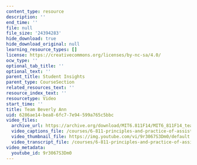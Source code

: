 ```yaml
---
content_type: resource
description: ''
end_time: ''
file: null
file_size: '24394283'
hide_download: true
hide_download_original: null
learning_resource_types: []
license: https://creativecommons.org/licenses/by-nc-sa/4.0/
ocw_type: ''
optional_tab_title: ''
optional_text: ''
parent_title: Student Insights
parent_type: CourseSection
related_resources_text: ''
resource_index_text: ''
resourcetype: Video
start_time: ''
title: Team Beverly Ann
uid: 6286ae14-bea8-6fc7-7e94-599a765c5bbc
video_files:
  archive_url: https://archive.org/download/MIT6.811F14/MIT6_811F14_team_beverley_ann_300k.mp4
  video_captions_file: /courses/6-811-principles-and-practice-of-assistive-technology-fall-2014/70f8e85e12205fa38c078f8c78d831db_9r3067S3Dm0.vtt
  video_thumbnail_file: https://img.youtube.com/vi/9r3067S3Dm0/default.jpg
  video_transcript_file: /courses/6-811-principles-and-practice-of-assistive-technology-fall-2014/5d5c6a5828906ba1a656399c0db5fdc0_9r3067S3Dm0.pdf
video_metadata:
  youtube_id: 9r3067S3Dm0
---
```

